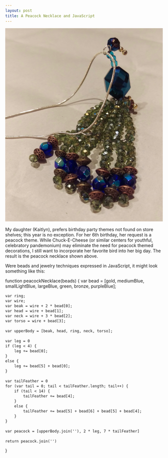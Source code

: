 ```yaml
---
layout: post
title: A Peacock Necklace and JavaScript
---
```


<img src="/peacockNecklace.jpg" class="peacock"/>

My daughter (Kaitlyn), prefers birthday party themes not found on store shelves; this year is no exception.  For her 6th birthday, her request is a peacock theme.  While Chuck-E-Cheese (or similar centers for youthful, celebratory pandemonium) may eliminate the need for peacock themed decorations, I still want to incorporate her favorite bird into her big day.  The result is the peacock necklace shown above. 

Were beads and jewelry techniques expressed in JavaScript, it might look something like this:

function peacockNecklace(beads) {
	var bead = [gold, mediumBlue, smallLightBlue, largeBlue, green,  bronze, purpleBlue];
	
	var ring;
	var wire;
	var beak = wire + 2 * bead[0];
	var head = wire + bead[1];
	var neck = wire + 3 * bead[2];
	var torso = wire + bead[3];
	
	var upperBody = [beak, head, ring, neck, torso];
	
	var leg = 0
	if (leg < 4) {
		leg += bead[0];
	}
	else {
		leg += bead[5] + bead[0];
	}
	
	var tailFeather = 0
	for (var tail = 0; tail < tailFeather.length; tail++) {
		if (tail < 14) {
			tailFeather += bead[4];
		}
		else {
			tailFeather += bead[5] + bead[6] + bead[5] + bead[4];
		}
	}
	
	var peacock = [upperBody.join(''), 2 * leg, 7 * tailFeather]
	
	return peacock.join('')
}
